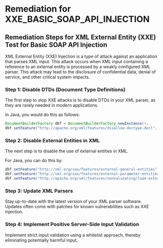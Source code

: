 # Remediation for XXE_BASIC_SOAP_API_INJECTION

## Remediation Steps for XML External Entity (XXE) Test for Basic SOAP API Injection

XML External Entity (XXE) Injection is a type of attack against an application that parses XML input. This attack occurs when XML input containing a reference to an external entity is processed by a weakly configured XML parser. This attack may lead to the disclosure of confidential data, denial of service, and other critical system impacts.

### Step 1: Disable DTDs (Document Type Definitions)

The first step to stop XXE attacks is to disable DTDs in your XML parser, as they are rarely needed in modern applications.

In Java, you would do this as follows:

```java
DocumentBuilderFactory dbf = DocumentBuilderFactory.newInstance();
dbf.setFeature("http://apache.org/xml/features/disallow-doctype-decl", true);
```

### Step 2: Disable External Entities in XML 

The next step is to disable the use of external entities in XML. 

For Java, you can do this by:

```java
dbf.setFeature("http://xml.org/sax/features/external-general-entities", false);
dbf.setFeature("http://xml.org/sax/features/external-parameter-entities", false);
dbf.setFeature("http://apache.org/xml/features/nonvalidating/load-external-dtd", false);
```

### Step 3: Update XML Parsers

Stay up-to-date with the latest version of your XML parser software. Updates often come with patches for known vulnerabilities such as XXE injection.

### Step 4: Implement Positive Server-Side Input Validation

Implement strict input validation using a whitelist approach, thereby eliminating potentially harmful input.

